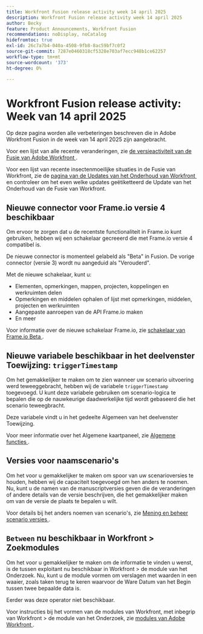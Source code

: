 ```yaml
---
title: Workfront Fusion release activity week 14 april 2025
description: Workfront Fusion release activity week 14 april 2025
author: Becky
feature: Product Announcements, Workfront Fusion
recommendations: noDisplay, noCatalog
hidefromtoc: true
exl-id: 26c7a7b4-040a-4508-9fb8-8ac59bf7c0f2
source-git-commit: 7287e0460318cf5328e703af7ecc948b1ce62257
workflow-type: tm+mt
source-wordcount: '373'
ht-degree: 0%

---
```


# Workfront Fusion release activity: Week van 14 april 2025

Op deze pagina worden alle verbeteringen beschreven die in Adobe Workfront Fusion in de week van 14 april 2025 zijn aangebracht.

Voor een lijst van alle recente veranderingen, zie [&#x200B; de versieactiviteit van de Fusie van Adobe Workfront &#x200B;](/help/workfront-fusion/fusion-product-releases/fusion-release-activity.md).

Voor een lijst van recente insectenmoeilijke situaties in de Fusie van Workfront, zie de [&#x200B; pagina van de Updates van het Onderhoud van Workfront &#x200B;](https://experienceleague.adobe.com/nl/docs/workfront-known-issues/releases/current-updates) en controleer om het even welke updates geëtiketteerd de Update van het Onderhoud van de Fusie van Workfront.

## Nieuwe connector voor Frame.io versie 4 beschikbaar

Om ervoor te zorgen dat u de recentste functionaliteit in Frame.io kunt gebruiken, hebben wij een schakelaar gecreeerd die met Frame.io versie 4 compatibel is.

De nieuwe connector is momenteel gelabeld als &quot;Beta&quot; in Fusion. De vorige connector (versie 3) wordt nu aangeduid als &quot;Verouderd&quot;.

Met de nieuwe schakelaar, kunt u:

* Elementen, opmerkingen, mappen, projecten, koppelingen en werkruimten delen
* Opmerkingen en middelen ophalen of lijst met opmerkingen, middelen, projecten en werkruimten
* Aangepaste aanroepen van de API Frame.io maken
* En meer

Voor informatie over de nieuwe schakelaar Frame.io, zie [&#x200B; schakelaar van Frame.io Beta &#x200B;](/help/workfront-fusion/references/apps-and-modules/adobe-connectors/frame-io-modules-new.md).

## Nieuwe variabele beschikbaar in het deelvenster Toewijzing: `triggerTimestamp`

Om het gemakkelijker te maken om te zien wanneer uw scenario uitvoering werd teweeggebracht, hebben wij de variabele `triggerTimestamp` toegevoegd. U kunt deze variabele gebruiken om scenario-logica te bepalen die op de nauwkeurige daadwerkelijke tijd wordt gebaseerd die het scenario teweegbracht.

Deze variabele vindt u in het gedeelte Algemeen van het deelvenster Toewijzing.

Voor meer informatie over het Algemene kaartpaneel, zie [&#x200B; Algemene functies &#x200B;](/help/workfront-fusion/references/mapping-panel/functions/general-functions.md).

## Versies voor naamscenario&#39;s

Om het voor u gemakkelijker te maken om spoor van uw scenarioversies te houden, hebben wij de capaciteit toegevoegd om hen anders te noemen. Nu, kunt u de namen van de manuscriptversies geven die de veranderingen of andere details van de versie beschrijven, die het gemakkelijker maken om van de versie de plaats te bepalen u wilt.

Voor details bij het anders noemen van scenario&#39;s, zie [&#x200B; Mening en beheer scenario versies &#x200B;](/help/workfront-fusion/manage-scenarios/restore-a-scenario-version.md).

## `Between` nu beschikbaar in Workfront > Zoekmodules

Om het voor u gemakkelijker te maken om de informatie te vinden u wenst, is de tussen exploitant nu beschikbaar in Workfront > de module van het Onderzoek. Nu, kunt u de module vormen om verslagen met waarden in een waaier, zoals taken terug te keren waarvoor de Ware Datum van het Begin tussen twee bepaalde data is.

Eerder was deze operator niet beschikbaar.

Voor instructies bij het vormen van de modules van Workfront, met inbegrip van Workfront > de module van het Onderzoek, zie [&#x200B; modules van Adobe Workfront &#x200B;](/help/workfront-fusion/references/apps-and-modules/adobe-connectors/workfront-modules.md).
